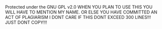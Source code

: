 Protected under the GNU GPL v2.0
WHEN YOU PLAN TO USE THIS YOU WILL HAVE TO MENTION MY NAME.
OR ELSE YOU HAVE COMMITTED AN ACT OF PLAGIARISM
I DONT CARE IF THIS DONT EXCEED 300 LINES!!! JUST DONT COPY!!!
